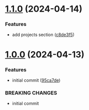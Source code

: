 # [1.1.0](https://github.com/MuchaSsak/space-portfolio/compare/v1.0.0...v1.1.0) (2024-04-14)


### Features

* add projects section ([c8de3f5](https://github.com/MuchaSsak/space-portfolio/commit/c8de3f552f23837114e3c32c3268219313bbe107))



# [1.0.0](https://github.com/MuchaSsak/space-portfolio/compare/95ca7de7160bdf568648a61008563f813dfee3a6...v1.0.0) (2024-04-13)


### Features

* initial commit ([95ca7de](https://github.com/MuchaSsak/space-portfolio/commit/95ca7de7160bdf568648a61008563f813dfee3a6))


### BREAKING CHANGES

* initial commit



